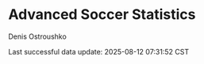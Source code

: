 # Advanced Soccer Statistics
Denis Ostroushko

<!-- gfm -->

Last successful data update: 2025-08-12 07:31:52 CST

